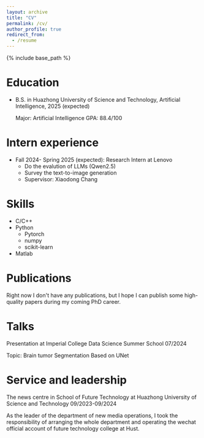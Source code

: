 ```yaml
---
layout: archive
title: "CV"
permalink: /cv/
author_profile: true
redirect_from:
  - /resume
---
```


{% include base_path %}

Education
======
* B.S. in Huazhong University of Science and Technology, Artificial Intelligence, 2025 (expected)
  
  Major: Artificial Intelligence    GPA: 88.4/100

Intern experience
======
* Fall 2024- Spring 2025 (expected): Research Intern at Lenovo
  * Do the evalution of LLMs (Qwen2.5)
  * Survey the text-to-image generation
  * Supervisor: Xiaodong Chang

  
Skills
======
* C/C++
* Python
  * Pytorch
  * numpy
  * scikit-learn
* Matlab

Publications
======
Right now I don't have any publications, but I hope I can publish some high-quality papers during my coming PhD career.
  
Talks
======
Presentation at Imperial College Data Science Summer School   07/2024

Topic: Brain tumor Segmentation Based on UNet

  
Service and leadership
======
The news centre in School of Future Technology at Huazhong University of Science and Technology   09/2023-09/2024

As the leader of the department of new media operations, I took the responsibility of arranging the whole department and operating the wechat official account of future technology college at Hust.


